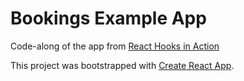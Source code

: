 # Bookings Example App

Code-along of the app from [React Hooks in Action](https://www.manning.com/books/react-hooks-in-action)

This project was bootstrapped with [Create React App](https://github.com/facebook/create-react-app).


